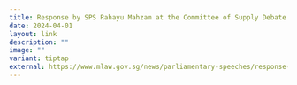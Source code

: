 ```yaml
---
title: Response by SPS Rahayu Mahzam at the Committee of Supply Debate 2024
date: 2024-04-01
layout: link
description: ""
image: ""
variant: tiptap
external: https://www.mlaw.gov.sg/news/parliamentary-speeches/response-by-sps-rahayu-mahzam-at-committee-of-supply-2024/
---
```

